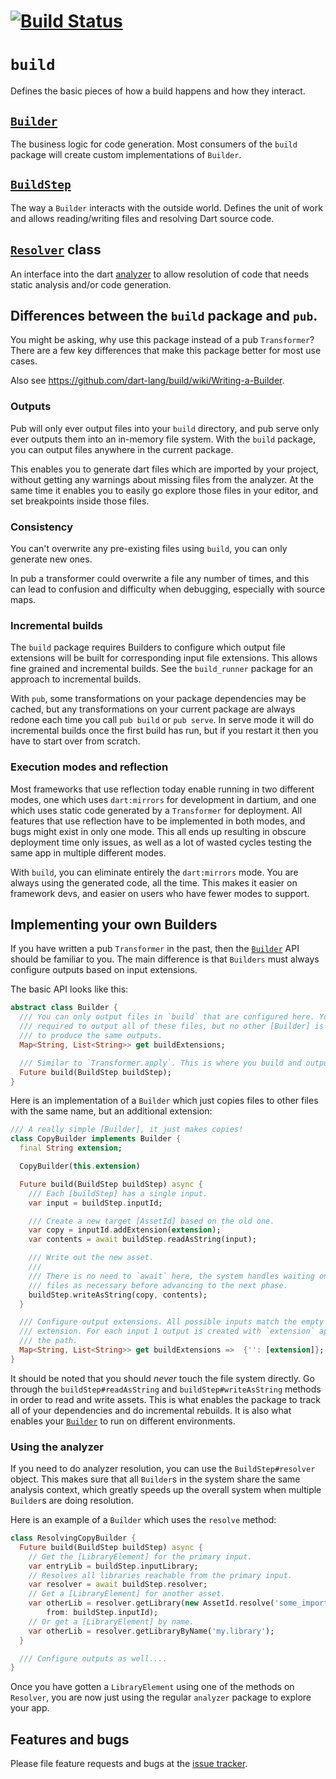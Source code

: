 # [![Build Status](https://travis-ci.org/dart-lang/build.svg?branch=master)](https://travis-ci.org/dart-lang/build)

# `build`

Defines the basic pieces of how a build happens and how they interact.

## [`Builder`][dartdoc:Builder]

The business logic for code generation. Most consumers of the `build` package
will create custom implementations of `Builder`.

## [`BuildStep`][dartdoc:BuildStep]

The way a `Builder` interacts with the outside world. Defines the unit of work
and allows reading/writing files and resolving Dart source code.

## [`Resolver`][dartdoc:Resolver] class

An interface into the dart [analyzer][pub:analyzer] to allow resolution of code
that needs static analysis and/or code generation.

## Differences between the `build` package and `pub`.

You might be asking, why use this package instead of a pub `Transformer`? There
are a few key differences that make this package better for most use cases.

Also see https://github.com/dart-lang/build/wiki/Writing-a-Builder.

### Outputs

Pub will only ever output files into your `build` directory, and pub serve only
ever outputs them into an in-memory file system. With the `build` package, you
can output files anywhere in the current package.

This enables you to generate dart files which are imported by your project,
without getting any warnings about missing files from the analyzer. At the same
time it enables you to easily go explore those files in your editor, and set
breakpoints inside those files.

### Consistency

You can't overwrite any pre-existing files using `build`, you can only generate
new ones.

In pub a transformer could overwrite a file any number of times, and this can
lead to confusion and difficulty when debugging, especially with source maps.

### Incremental builds

The `build` package requires Builders to configure which output file extensions
will be built for corresponding input file extensions. This allows fine grained
and incremental builds. See the `build_runner` package for an approach to
incremental builds.

With `pub`, some transformations on your package dependencies may be cached, but
any transformations on your current package are always redone each time you call
`pub build` or `pub serve`. In serve mode it will do incremental builds once the
first build has run, but if you restart it then you have to start over from
scratch.

### Execution modes and reflection

Most frameworks that use reflection today enable running in two different modes,
one which uses `dart:mirrors` for development in dartium, and one which uses
static code generated by a `Transformer` for deployment. All features that use
reflection have to be implemented in both modes, and bugs might exist in only
one mode. This all ends up resulting in obscure deployment time only issues,
as well as a lot of wasted cycles testing the same app in multiple different
modes.

With `build`, you can eliminate entirely the `dart:mirrors` mode. You are always
using the generated code, all the time. This makes it easier on framework devs,
and easier on users who have fewer modes to support.

## Implementing your own Builders

If you have written a pub `Transformer` in the past, then the
[`Builder`][dartdoc:Builder] API should be familiar to you. The main difference
is that `Builders` must always configure outputs based on input extensions.

The basic API looks like this:

```dart
abstract class Builder {
  /// You can only output files in `build` that are configured here. You are not
  /// required to output all of these files, but no other [Builder] is allowed
  /// to produce the same outputs.
  Map<String, List<String>> get buildExtensions;

  /// Similar to `Transformer.apply`. This is where you build and output files.
  Future build(BuildStep buildStep);
}
```

Here is an implementation of a `Builder` which just copies files to other files
with the same name, but an additional extension:

```dart
/// A really simple [Builder], it just makes copies!
class CopyBuilder implements Builder {
  final String extension;

  CopyBuilder(this.extension)

  Future build(BuildStep buildStep) async {
    /// Each [buildStep] has a single input.
    var input = buildStep.inputId;

    /// Create a new target [AssetId] based on the old one.
    var copy = inputId.addExtension(extension);
    var contents = await buildStep.readAsString(input);

    /// Write out the new asset.
    ///
    /// There is no need to `await` here, the system handles waiting on these
    /// files as necessary before advancing to the next phase.
    buildStep.writeAsString(copy, contents);
  }

  /// Configure output extensions. All possible inputs match the empty input
  /// extension. For each input 1 output is created with `extension` appended to
  /// the path.
  Map<String, List<String>> get buildExtensions =>  {'': [extension]};
}
```

It should be noted that you should _never_ touch the file system directly. Go
through the `buildStep#readAsString` and `buildStep#writeAsString` methods in
order to read and write assets. This is what enables the package to track all of
your dependencies and do incremental rebuilds. It is also what enables your
[`Builder`][dartdoc:Builder] to run on different environments.

### Using the analyzer

If you need to do analyzer resolution, you can use the `BuildStep#resolver`
object. This makes sure that all `Builder`s in the system share the same
analysis context, which greatly speeds up the overall system when multiple
`Builder`s are doing resolution.

Here is an example of a `Builder` which uses the `resolve` method:

```dart
class ResolvingCopyBuilder {
  Future build(BuildStep buildStep) async {
    // Get the [LibraryElement] for the primary input.
    var entryLib = buildStep.inputLibrary;
    // Resolves all libraries reachable from the primary input.
    var resolver = await buildStep.resolver;
    // Get a [LibraryElement] for another asset.
    var otherLib = resolver.getLibrary(new AssetId.resolve('some_import.dart'),
        from: buildStep.inputId);
    // Or get a [LibraryElement] by name.
    var otherLib = resolver.getLibraryByName('my.library');
  }

  /// Configure outputs as well....
}
```

Once you have gotten a `LibraryElement` using one of the methods on `Resolver`,
you are now just using the regular `analyzer` package to explore your app.

## Features and bugs

Please file feature requests and bugs at the [issue tracker][tracker].

[tracker]: https://github.com/dart-lang/build/issues

[dartdoc:Builder]: https://www.dartdocs.org/documentation/build/latest/build/Builder-class.html
[dartdoc:BuildStep]: https://www.dartdocs.org/documentation/build/latest/build/BuildStep-class.html
[dartdoc:Resolver]: https://www.dartdocs.org/documentation/build/latest/build/Resolver-class.html
[pub:analyzer]: https://pub.dartlang.org/packages/analyzer
